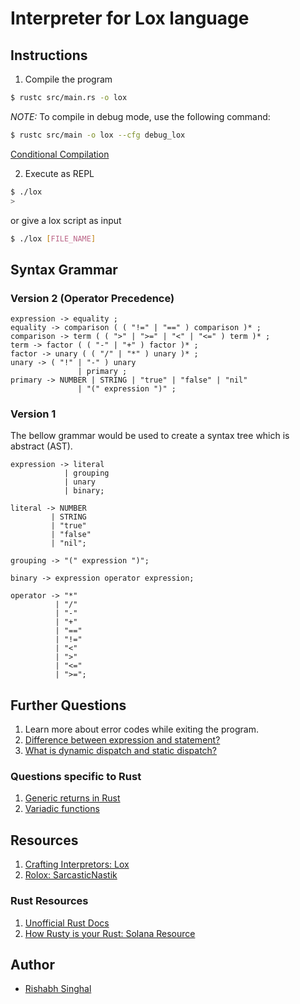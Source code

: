 # Interpreter for Lox language

## Instructions

1. Compile the program
```bash
$ rustc src/main.rs -o lox
```

*NOTE:* To compile in debug mode, use the following command:

```bash
$ rustc src/main -o lox --cfg debug_lox
```

[Conditional Compilation](https://doc.rust-lang.org/reference/conditional-compilation.html)

2. Execute as REPL
```bash
$ ./lox
>
```

or give a lox script as input
```bash
$ ./lox [FILE_NAME]
```

## Syntax Grammar

### Version 2 (Operator Precedence)

```text
expression -> equality ;
equality -> comparison ( ( "!=" | "==" ) comparison )* ;
comparison -> term ( ( ">" | ">=" | "<" | "<=" ) term )* ;
term -> factor ( ( "-" | "+" ) factor )* ;
factor -> unary ( ( "/" | "*" ) unary )* ;
unary -> ( "!" | "-" ) unary
               | primary ;
primary -> NUMBER | STRING | "true" | "false" | "nil"
               | "(" expression ")" ;
```

### Version 1

The bellow grammar would be used to create a syntax tree which is abstract
 (AST).

```text
expression -> literal
            | grouping
            | unary
            | binary;

literal -> NUMBER
         | STRING
         | "true"
         | "false"
         | "nil";

grouping -> "(" expression ")";

binary -> expression operator expression;

operator -> "*"
          | "/"
          | "-"
          | "+"
          | "=="
          | "!="
          | "<"
          | ">"
          | "<="
          | ">=";
```

## Further Questions

1. Learn more about error codes while exiting the program.
2. [Difference between expression and statement?](https://dev.to/promhize/javascript-in-depth-all-you-need-to-know-about-expressions-statements-and-expression-statements-5k2#:~:text=Expressions%20are%20Javascript%20code%20snippets%20that%20result%20in%20a%20single%20value.&text=All%20of%20the%20above%20are,is%20logged%20to%20the%20console.)
3. [What is dynamic dispatch and static dispatch?](https://lukasatkinson.de/2016/dynamic-vs-static-dispatch)

### Questions specific to Rust

1. [Generic returns in Rust](https://blog.jcoglan.com/2019/04/22/generic-returns-in-rust/)
2. [Variadic functions](https://stackoverflow.com/questions/28951503/how-can-i-create-a-function-with-a-variable-number-of-arguments)

## Resources

1. [Crafting Interpretors: Lox](https://craftinginterpreters.com/)
2. [Rolox: SarcasticNastik](https://github.com/SarcasticNastik/rolox)

### Rust Resources

1. [Unofficial Rust Docs](https://rust-unofficial.github.io/patterns/patterns/behavioural/visitor.html)
2. [How Rusty is your Rust: Solana Resource](https://safari.study/courses/how-rusty-is-your-rust-lang/)

## Author

- [Rishabh Singhal](https://rish-singhal.github.io)

